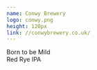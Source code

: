 ```yaml
---
name: Conwy Brewery
logo: conwy.png
height: 120px
link: //conwybrewery.co.uk/
---
```

<ul style="list-style-type:none; margin:0; padding:0;">
  <li>Born to be Mild</li>
  <li>Red Rye IPA</li>
</ul>

